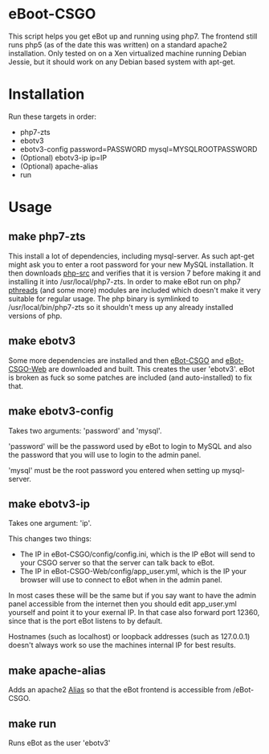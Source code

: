 # eBoot-CSGO
This script helps you get eBot up and running using php7.
The frontend still runs php5 (as of the date this was written) on a standard apache2 installation.
Only tested on on a Xen virtualized machine running Debian Jessie, but it should work on any Debian based system with apt-get.

# Installation
Run these targets in order:
* php7-zts
* ebotv3
* ebotv3-config password=PASSWORD mysql=MYSQLROOTPASSWORD
* (Optional) ebotv3-ip ip=IP
* (Optional) apache-alias
* run

# Usage
## make php7-zts
This install a lot of dependencies, including mysql-server. As such apt-get might ask you to enter a root password for your new MySQL installation.
It then downloads [php-src](https://github.com/php/php-src.git) and verifies that it is version 7 before making it and installing it into /usr/local/php7-zts.
In order to make eBot run on php7 [pthreads](https://github.com/krakjoe/pthreads) (and some more) modules are included which doesn't make it very suitable for regular usage.
The php binary is symlinked to /usr/local/bin/php7-zts so it shouldn't mess up any already installed versions of php.

## make ebotv3
Some more dependencies are installed and then [eBot-CSGO](https://github.com/deStrO/eBot-CSGO) and [eBot-CSGO-Web](https://github.com/deStrO/eBot-CSGO-Web) are downloaded and built.
This creates the user 'ebotv3'.
eBot is broken as fuck so some patches are included (and auto-installed) to fix that.

## make ebotv3-config
Takes two arguments: 'password' and 'mysql'.

'password' will be the password used by eBot to login to MySQL and also the password that you will use to login to the admin panel.

'mysql' must be the root password you entered when setting up mysql-server.

## make ebotv3-ip
Takes one argument: 'ip'.

This changes two things:
* The IP in eBot-CSGO/config/config.ini, which is the IP eBot will send to your CSGO server so that the server can talk back to eBot.
* The IP in eBot-CSGO-Web/config/app_user.yml, which is the IP your browser will use to connect to eBot when in the admin panel.

In most cases these will be the same but if you say want to have the admin panel accessible from the internet then you should edit app_user.yml yourself and point it to your exernal IP. In that case also forward port 12360, since that is the port eBot listens to by default.

Hostnames (such as localhost) or loopback addresses (such as 127.0.0.1) doesn't always work so use the machines internal IP for best results.

## make apache-alias
Adds an apache2 [Alias](https://httpd.apache.org/docs/current/mod/mod_alias.html#alias) so that the eBot frontend is accessible from /eBot-CSGO.

## make run
Runs eBot as the user 'ebotv3'
